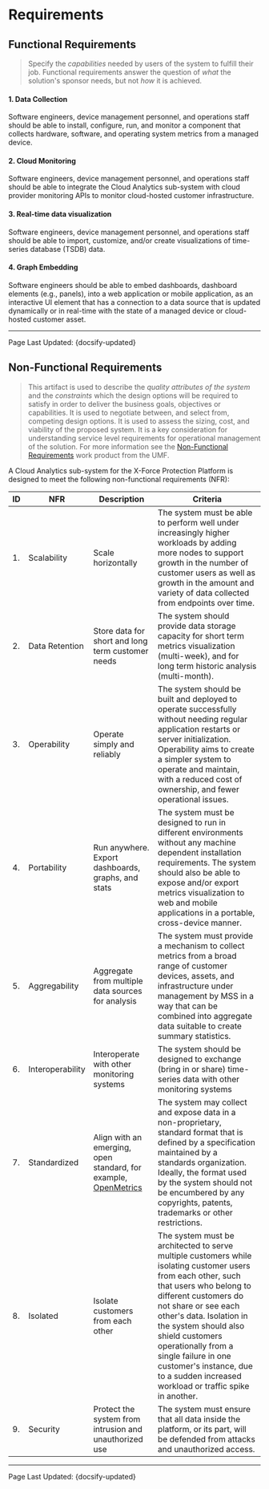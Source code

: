 # Requirements

## Functional Requirements

> Specify the *capabilities* needed by users of the system to fulfill their job. Functional requirements answer  the question of *what* the solution's sponsor needs, but not *how* it is achieved.

#### 1. Data Collection 

Software engineers, device management personnel, and operations staff should be able to install, configure, run, and monitor a component that collects hardware, software, and operating system metrics from a managed device. 

#### 2. Cloud Monitoring 

Software engineers, device management personnel, and operations staff should be able to integrate the Cloud Analytics sub-system with cloud provider monitoring APIs to monitor cloud-hosted customer infrastructure. 

#### 3. Real-time data visualization

Software engineers, device management personnel, and operations staff should be able to import, customize, and/or create visualizations of time-series database (TSDB) data. 

#### 4. Graph Embedding 

Software engineers should be able to embed dashboards, dashboard elements (e.g., panels), into a web application or mobile application, as an interactive UI element that has a connection to a data source that is updated dynamically or in real-time with the state of a managed device or cloud-hosted customer asset. 

<!-- Do not edit -->
<hr/>
<footer>
<span>Page Last Updated: {docsify-updated}</span>
</footer>

## Non-Functional Requirements

> This artifact is used to describe the *quality attributes of the system* and the *constraints* which the design options will be required to satisfy in order to deliver the business goals, objectives or capabilities. It is used to negotiate between, and select from, competing design options. It is used to assess the sizing, cost, and viability of the proposed system. It is a key consideration for understanding service level requirements for operational management of the solution. For more information see the [Non-Functional Requirements](https://ibm.biz/BdzYnV) work product from the UMF. 

A Cloud Analytics sub-system for the X-Force Protection Platform is designed to meet the following non-functional requirements (NFR): 

| ID | NFR | Description | Criteria |
| --------  | ----------------- | --------- | ----------- |
| 1. | Scalability | Scale horizontally | The system must be able to perform well under increasingly higher workloads by adding more nodes to support growth in the number of customer users as well as growth in the amount and variety of data collected from endpoints over time. |  
| 2. | Data Retention | Store data for short and long term customer needs | The system should provide data storage capacity for short term metrics visualization (multi-week), and for long term historic analysis (multi-month). |  
| 3. | Operability | Operate simply and reliably | The system should be built and deployed to operate successfully without needing regular application restarts or server initialization. Operability aims to create a simpler system to operate and maintain, with a reduced cost of ownership, and fewer operational issues. |  
| 4. | Portability | Run anywhere. Export dashboards, graphs, and stats | The system must be designed to run in different environments without any machine dependent installation requirements. The system should also be able to expose and/or export metrics visualization to web and mobile applications in a portable, cross-device manner. |  
| 5. | Aggregability | Aggregate from multiple data sources for analysis | The system must provide a mechanism to collect metrics from a broad range of customer devices, assets, and infrastructure under management by MSS in a way that can be combined into aggregate data suitable to create summary statistics. |  
| 6. | Interoperability | Interoperate with other monitoring systems | The system should be designed to exchange (bring in or share) time-series data with other monitoring systems |  
| 7. | Standardized | Align with an emerging, open standard, for example, [OpenMetrics](https://github.com/OpenObservability/OpenMetrics) | The system may collect and expose data in a non-proprietary, standard format that is defined by a specification maintained by a standards organization. Ideally, the format used by the system should not be encumbered by any copyrights, patents, trademarks or other restrictions. |  
| 8. | Isolated | Isolate customers from each other | The system must be architected to serve multiple customers while isolating customer users from each other, such that users who belong to different customers do not share or see each other's data. Isolation in the system should also shield customers operationally from a single failure in one customer's instance, due to a sudden increased workload or traffic spike in another. |  
| 9. | Security | Protect the system from intrusion and unauthorized use | The system must ensure that all data inside the platform, or its part, will be defended from attacks and unauthorized access. |  

<!-- Do not edit -->
<hr/>
<footer>
<span>Page Last Updated: {docsify-updated}</span>
</footer>
